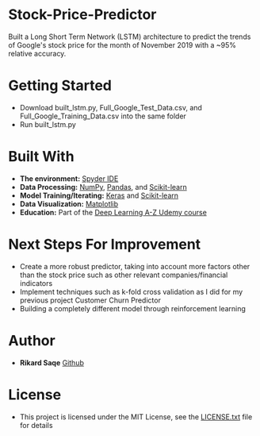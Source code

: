 # Stock-Price-Predictor

Built a Long Short Term Network (LSTM) architecture to predict the trends of Google's stock price for the month of November 2019 with a ~95% relative accuracy.

# Getting Started
- Download built_lstm.py, Full_Google_Test_Data.csv, and Full_Google_Training_Data.csv into the same folder
- Run built_lstm.py

# Built With
- **The environment:** [Spyder IDE](https://www.spyder-ide.org/)
- **Data Processing:** [NumPy](https://numpy.org/), [Pandas](https://pandas.pydata.org/), and [Scikit-learn](https://scikit-learn.org/stable/index.html) 
- **Model Training/Iterating:** [Keras](https://keras.io/) and [Scikit-learn](https://scikit-learn.org/stable/index.html)
- **Data Visualization:** [Matplotlib](https://matplotlib.org/)
- **Education:** Part of the [Deep Learning A-Z Udemy course](https://www.udemy.com/course/deeplearning/)

# Next Steps For Improvement
- Create a more robust predictor, taking into account more factors other than the stock price such as other relevant companies/financial indicators
- Implement techniques such as k-fold cross validation as I did for my previous project Customer Churn Predictor
- Building a completely different model through reinforcement learning

# Author
- **Rikard Saqe** [Github](https://github.com/rikardsaqe/)

# License
- This project is licensed under the MIT License, see the [LICENSE.txt](https://github.com/rikardsaqe/Stock-Price-Predictor/blob/master/LICENSE) file for details
